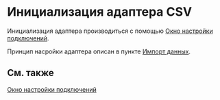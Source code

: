 # Инициализация адаптера CSV

Инициализация адаптера производиться с помощью [Окно настройки подключений](../../../graphical_user_interface/connection_settings_window.md).

Принцип насройки адаптера описан в пункте [Импорт данных](../../../../hydra/importing.md).

## См. также

[Окно настройки подключений](../../../graphical_user_interface/connection_settings_window.md)
